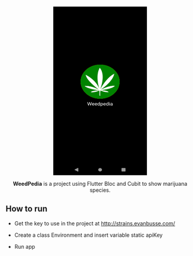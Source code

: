 <p align="center">
    <img align="center" src="./readme/initial.png?raw=true" alt="WeedPedia Logo" width="250" height="450">
</p>
<p align="center">
    <b>WeedPedia</b> is a project using Flutter Bloc and Cubit to show marijuana species.
</p>

## How to run

 - Get the key to use in the project at http://strains.evanbusse.com/

 - Create a class Environment and insert variable static apiKey

 - Run app
